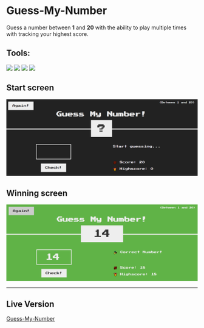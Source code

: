 # Guess-My-Number

Guess a number between **1** and **20** with the ability to play multiple times with tracking your highest score.

## Tools:

<img height='40'   src="https://img.shields.io/badge/HTML5-E34F26?style=for-the-badge&logo=html5&logoColor=white">
<img height='40' src="https://img.shields.io/badge/CSS3-1572B6?style=for-the-badge&logo=css3&logoColor=white">
<img height='40' src="https://img.shields.io/badge/JavaScript-F7DF1E?style=for-the-badge&logo=javascript&logoColor=black">
<img height='40' src="https://img.shields.io/badge/Netlify-00C7B7?style=for-the-badge&logo=netlify&logoColor=white">

## Start screen

<img src='./img/start.PNG' alt='preview-start' >

## Winning screen

<img src='./img/winning.PNG' alt='preview-start' >

---

## Live Version

[Guess-My-Number](https://guess-my-number-abdelrahmansoltan.netlify.app/)